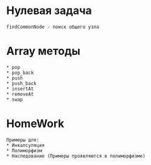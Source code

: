 # Нулевая задача
    findCommonNode - поиск общего узла
# Array методы
    * pop
    * pop_back
    * push 
    * push_back
    * insertAt
    * removeAt
    * swap
# HomeWork
    Примеры для:
    * Инкапсуляция
    * Полиморфизм
    * Наследование (Примеры проявляются в полиморфизме)
